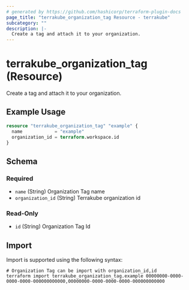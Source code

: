 ```yaml
---
# generated by https://github.com/hashicorp/terraform-plugin-docs
page_title: "terrakube_organization_tag Resource - terrakube"
subcategory: ""
description: |-
  Create a tag and attach it to your organization.
---
```


# terrakube_organization_tag (Resource)

Create a tag and attach it to your organization.

## Example Usage

```terraform
resource "terrakube_organization_tag" "example" {
  name            = "example"
  organization_id = terraform.workspace.id
}
```

<!-- schema generated by tfplugindocs -->
## Schema

### Required

- `name` (String) Organization Tag name
- `organization_id` (String) Terrakube organization id

### Read-Only

- `id` (String) Organization Tag Id

## Import

Import is supported using the following syntax:

```shell
# Organization Tag can be import with organization_id,id
terraform import terrakube_organization_tag.example 00000000-0000-0000-0000-000000000000,00000000-0000-0000-0000-000000000000
```
